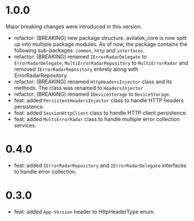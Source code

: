 # 1.0.0
Major breaking changes were introduced in this version.
* refactor: (BREAKING) new package structure. avilatek_core is now split up into multiple package modules. As of now, the package contains the following sub-packages: `common`, `http` and `interfaces`.
* refactor: (BREAKING) renamed `IErrorRadarDelegate` to `ErrorRadarDelegate`, `MultiErrorRadarRepository` to `MultiErrorRadar` and removed `IErrorRadarRepository` entirely along with ErrorRadarRepository. 
* refactor: (BREAKING) renamed `HttpHeadersInjector` class and its methods. The class was renamed to `HeadersInjector`  
* refactor: (BREAKING) renamed `IDeviceStorage` to `DeviceStorage`.
* feat: added `PersistentHeadersInjector` class to handle HTTP headers persistence.
* feat: added `SessionHttpClient` class to handle HTTP client persistence.
* feat: added `MultiErrorRadar` class to handle multiple error collection services.
# 0.4.0
* feat: added `IErrorRadarRepository` and `IErrorRadarDelegate` interfaces to handle error collection.
# 0.3.0
* feat: added `App-Version` header to HttpHeaderType enum.